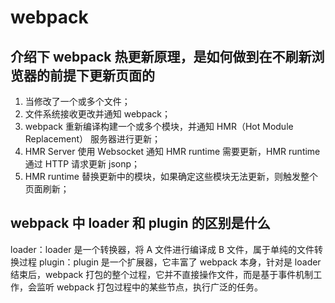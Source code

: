 # webpack

## 介绍下 webpack 热更新原理，是如何做到在不刷新浏览器的前提下更新页面的

  1. 当修改了一个或多个文件；
  2. 文件系统接收更改并通知 webpack；
  3. webpack 重新编译构建一个或多个模块，并通知 HMR（Hot Module Replacement） 服务器进行更新；
  4. HMR Server 使用 Websocket 通知 HMR runtime 需要更新，HMR runtime 通过 HTTP 请求更新 jsonp；
  5. HMR runtime 替换更新中的模块，如果确定这些模块无法更新，则触发整个页面刷新；

## webpack 中 loader 和 plugin 的区别是什么

  loader：loader 是一个转换器，将 A 文件进行编译成 B 文件，属于单纯的文件转换过程
  plugin：plugin 是一个扩展器，它丰富了 webpack 本身，针对是 loader 结束后，webpack 打包的整个过程，它并不直接操作文件，而是基于事件机制工作，会监听 webpack 打包过程中的某些节点，执行广泛的任务。
